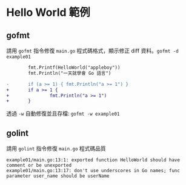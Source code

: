 # Hello World 範例

## gofmt

請用 `gofmt` 指令修復 `main.go` 程式碼格式，顯示修正 diff 資料。`gofmt -d example01`

```diff
        fmt.Printf(HelloWorld("appleboy"))
        fmt.Println("一天就學會 Go 語言")

-       if (a >= 1) { fmt.Println("a >= 1") }
+       if a >= 1 {
+               fmt.Println("a >= 1")
+       }
```

透過 `-w` 自動修復並且存檔: `gofmt -w example01`

## golint

請用 `golint` 指令修復 `main.go` 程式碼品質

```
example01/main.go:13:1: exported function HelloWorld should have comment or be unexported
example01/main.go:13:17: don't use underscores in Go names; func parameter user_name should be userName
```
